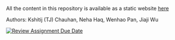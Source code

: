 
All the content in this repository is available as a static website [here](https://ucb-stat-159-s23.github.io/project-group25/)

Authors: Kshitij (TJ) Chauhan, Neha Haq, Wenhao Pan, Jiaji Wu



[![Review Assignment Due Date](https://classroom.github.com/assets/deadline-readme-button-24ddc0f5d75046c5622901739e7c5dd533143b0c8e959d652212380cedb1ea36.svg)](https://classroom.github.com/a/LiaEl886)

